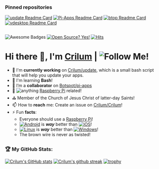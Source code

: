 
### Pinned repositories
[![update Readme Card](https://github-readme-stats.vercel.app/api/pin/?username=Crilum&repo=update&theme=algolia&show_owner=1)](https://github.com/Crilum/update)
[![Pi-Apps Readme Card](https://github-readme-stats.vercel.app/api/pin/?username=Botspot&repo=pi-apps&theme=algolia&show_owner=1)](https://github.com/Botspot/pi-apps)
[![btop Readme Card](https://github-readme-stats.vercel.app/api/pin/?username=aristocratos&repo=btop&theme=algolia&show_owner=1)](https://github.com/aristocratos/btop)
[![vdesktop Readme Card](https://github-readme-stats.vercel.app/api/pin/?username=Botspot&repo=vdesktop&theme=algolia&show_owner=1)](https://github.com/Botspot/vdesktop)


##

![Awesome Badges](https://img.shields.io/badge/badges-awesome-green.svg) [![Open Source? Yes!](https://badgen.net/badge/Open%20Source%20%3F/Yes%21/blue?icon=github)](https://github.com/Crilum/update) [![Hits](https://hits.seeyoufarm.com/api/count/incr/badge.svg?url=https%3A%2F%2Fgithub.com%2FCrilum%2FCrilum&count_bg=%234FDDC3&title_bg=%23555555&icon=&icon_color=%23E7E7E7&title=Views&edge_flat=false)](https://hits.seeyoufarm.com)


#  Hi there 👋, I'm [Crilum](https://github.com/Crilum) | ![Follow Me!](https://img.shields.io/github/followers/Crilum.svg?style=social&label=Follow&maxAge=2592000)
- 🔭 I'm **currently working** on [Crilum/update](https://github.com/Crilum/update), which is a small bash script that will help you update your apps.
- 🌱 I'm learning **Bash**!
- 👯 I’m a **collaborator** on [Botspot/pi-apps](https://github.com/Botspot/pi-apps)
- 💬  ![**anything**](https://img.shields.io/badge/Ask%20me-anything-1abc9c.svg) [Raspberry Pi](https://raspberrypi.org) related!
- ⛪ Member of the Church of Jesus Christ of latter-day Saints!
- 📫 How to **reach** me: Create an issue on [Crilum/Crilum](https://github.com/Crilum/Crilum)!
- ⚡ Fun **facts**:
  - Everyone should use a [Raspberry Pi](https://raspberrypi.org)!
  - [![Android](https://img.shields.io/badge/Android-3DDC84?style=for-the-badge&logo=android&logoColor=white)](https://www.android.com) is ***way*** better than [![iOS](https://img.shields.io/badge/iOS-000000?style=for-the-badge&logo=ios&logoColor=white)](https://www.apple.com/ios)!
  - [![Linux](https://img.shields.io/badge/-Linux-grey?logo=linux)](https://en.wikipedia.org/wiki/Linux) is ***way*** better than [![Windows](https://badgen.net/badge/icon/windows?icon=windows&label)](https://microsoft.com/windows/)!
  - The brown wire is never as twisted!

##
   
### 🏆 My GitHub Stats:
[![Crilum's GitHub stats](https://github-readme-stats.vercel.app/api?username=Crilum&show_icons=true&theme=algolia
)]() <!--[![Top Langs](https://github-readme-stats.vercel.app/api/top-langs/?username=Crilum&theme=algolia)]()--> [![Crilum's github streak](https://github-readme-streak-stats.herokuapp.com/?user=Crilum&theme=algolia)](https://github.com/DenverCoder1/github-readme-streak-stats) 
[![trophy](https://github-profile-trophy.vercel.app/?username=Crilum&theme=algolia&no-frame=false)](https://github.com/ryo-ma/github-profile-trophy)
